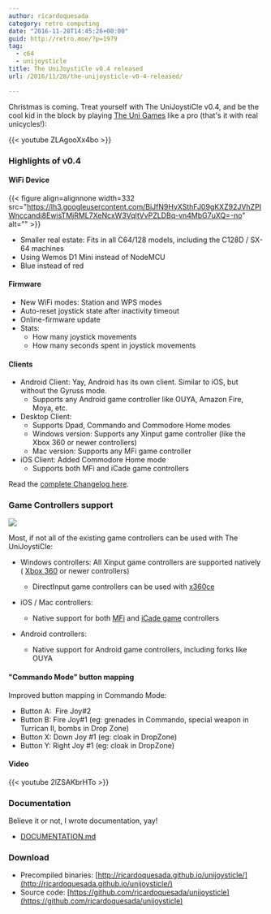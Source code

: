 ```yaml
---
author: ricardoquesada
category: retro computing
date: "2016-11-28T14:45:26+00:00"
guid: http://retro.moe/?p=1979
tag:
  - c64
  - unijoysticle
title: The UniJoystiCle v0.4 released
url: /2016/11/28/the-unijoysticle-v0-4-released/

---
```

Christmas is coming. Treat yourself with The UniJoystiCle v0.4, and be the cool kid in the block by playing [The Uni Games](https://github.com/ricardoquesada/c64-the-uni-games) like a pro (that's it with real unicycles!):

{{< youtube ZLAgooXx4bo >}}

### Highlights of v0.4

#### WiFi Device

{{< figure align=alignnone width=332 src="https://lh3.googleusercontent.com/BiJfN9HyXSthFJ09gKXZ92JVhZPIWnccandi8EwisTMjRML7XeNcxW3VqltVvPZLDBq-vn4MbG7uXQ=-no" alt="" >}}

- Smaller real estate: Fits in all C64/128 models, including the C128D / SX-64 machines
- Using Wemos D1 Mini instead of NodeMCU
- Blue instead of red

#### Firmware

- New WiFi modes: Station and WPS modes
- Auto-reset joystick state after inactivity timeout
- Online-firmware update
- Stats:
  - How many joystick movements
  - How many seconds spent in joystick movements

#### Clients

- Android Client: Yay, Android has its own client. Similar to iOS, but without the Gyruss mode.
  - Supports any Android game controller like OUYA, Amazon Fire, Moya, etc.
- Desktop Client:
  - Supports Dpad, Commando and Commodore Home modes
  - Windows version: Supports any Xinput game controller (like the Xbox 360 or newer controllers)
  - Mac version: Supports any MFi game controller
- iOS Client: Added Commodore Home mode
  - Supports both MFi and iCade game controllers

Read the [complete Changelog here](https://github.com/ricardoquesada/unijoysticle/releases/tag/unijoysticle-v0.4.0).

### Game Controllers support

![](https://lh3.googleusercontent.com/pnXRSCt9jaEiloZ0l-1ADgyVWXbanCn2wlnhT2qBOEuV7yxNHz0EA7DnSF_2fz6IiFxfAu3HWJLEcw=-no)

Most, if not all of the existing game controllers can be used with The UniJoystiCle:

- Windows controllers: All Xinput game controllers are supported natively ( [Xbox 360](https://www.microsoft.com/accessories/en-us/gaming) or newer controllers)

  - DirectInput game controllers can be used with [x360ce](http://www.x360ce.com/)
- iOS / Mac controllers:
  - Native support for both [MFi](https://afterpad.com/mficontrollers/) and [iCade game](http://www.8bitdo.com/) controllers
- Android controllers:
  - Native support for Android game controllers, including forks like OUYA

#### "Commando Mode" button mapping

Improved button mapping in Commando Mode:

- Button A:  Fire Joy#2
- Button B: Fire Joy#1 (eg: grenades in Commando, special weapon in Turrican II, bombs in Drop Zone)
- Button X: Down Joy #1 (eg: cloak in DropZone)
- Button Y: Right Joy #1 (eg: cloak in DropZone)

#### Video

{{< youtube 2lZSAKbrHTo >}}

### Documentation

Believe it or not, I wrote documentation, yay!

- [DOCUMENTATION.md](https://github.com/ricardoquesada/unijoysticle/blob/master/DOCUMENTATION.md)

### Download

- Precompiled binaries: [http://ricardoquesada.github.io/unijoysticle/](http://ricardoquesada.github.io/unijoysticle/)
- Source code: [https://github.com/ricardoquesada/unijoysticle](https://github.com/ricardoquesada/unijoysticle)

